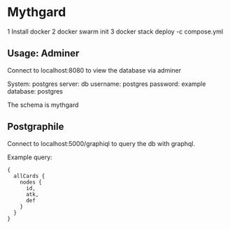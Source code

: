 # Mythgard

1 Install docker
2 docker swarm init
3 docker stack deploy -c compose.yml <somename>

## Usage: Adminer

Connect to localhost:8080 to view the database via adminer

System: postgres
server: db
username: postgres
password: example
database: postgres

The schema is mythgard

## Postgraphile

Connect to localhost:5000/graphiql to query the db with graphql.

Example query:

```
{
  allCards {
    nodes {
      id,
      atk,
      def
    }
  }
}
```
